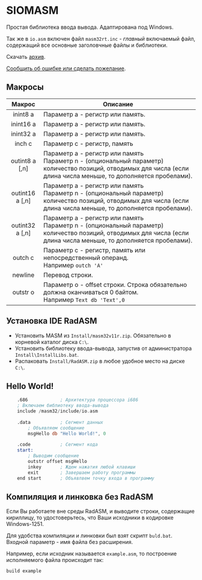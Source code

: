 # SIOMASM

Простая библиотека ввода вывода. Адаптирована под Windows.

Так же в `io.asm` включен файл `masm32rt.inc` - *главный* включаемый файл, содержащий все основные заголовчные файлы и библиотеки.

Скачать [архив](https://github.com/KubSU/SIOMASM/archive/master.zip).

[Сообщить об ошибке или сделать пожелание](https://github.com/KubSU/SIOMASM/issues/new).

## Макросы

Макрос         | Описание
:--------------:|---------
inint8 a        | Параметр a - регистр или память.
inint16 a       | Параметр a - регистр или память.
inint32 a       | Параметр a - регистр или память.
inch  c         | Параметр c - регистр, память
outint8 a [,n]  | Параметр a - регистр или память <br> Параметр n - (опциональный параметр) количество позиций, отводимых для числа (если длина числа меньше, то дополняется пробелами).
outint16 a [,n] | Параметр a - регистр или память <br> Параметр n - (опциональный параметр) количество позиций, отводимых для числа (если длина числа меньше, то дополняется пробелами).
outint32 a [,n] | Параметр a - регистр или память <br> Параметр n - (опциональный параметр) количество позиций, отводимых для числа (если длина числа меньше, то дополняется пробелами).
outch c         | Параметр c - регистр, память или непосредственный операнд.<br> Например `outch 'A'`
newline         | Перевод строки.
outstr o        | Параметр o - offset строки. Строка обязательно должна оканчиваться 0 байтом.<br> Например `Text db 'Text',0`

## Установка IDE RadASM

- Установить MASM из `Install/masm32v11r.zip`. Обязательно в корневой каталог диска `C:\`.
- Установить библиотеку ввода-вывода, запустив от администратора `Install\InstallLibs.bat`.
- Распаковать `Install/RadASM.zip` в любое удобное место на диске `C:\`.

## Hello World!

```nasm
	.686			; Архитектура процессора i686
	; Включаем библиотеку ввода-вывода
	include /masm32/include/io.asm
	
	.data			; Сегмент данных
		; Объявляем сообщение
		msgHello db "Hello World!", 0
	
	.code			; Сегмент кода
	start:
		; Выводим сообщение
		outstr offset msgHello
		inkey		; Ждем нажатия любой клавиши
		exit		; Завершаем работу программы
	end start		; Объявлвем точку входа в программу
```

## Компиляция и линковка без RadASM

Если Вы работаете вне среды RadASM, и выводите строки, содержащие кириллицу, то удостоверьтесь, что Ваши исходники в кодировке Windows-1251.

Для удобства компиляции и линковки был взят скрипт `buld.bat`. Входной параметр - имя файла без расширения. 

Например, если исходник называется `example.asm`, то построение исполняемого файла происходит так:
```
build example
```
